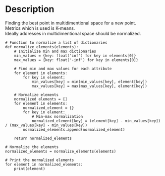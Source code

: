 # Description

Finding the best point in multidimentional space for a new point. <br>
Metrics which is used is K-means. <br>
Ideally addresses in multidimentional space should be normalized. <br>

```
# Function to normalize a list of dictionaries
def normalize_elements(elements):
    # Initialize min and max dictionaries
    min_values = {key: float('inf') for key in elements[0]}
    max_values = {key: float('-inf') for key in elements[0]}
    
    # Find min and max values for each attribute
    for element in elements:
        for key in element:
            min_values[key] = min(min_values[key], element[key])
            max_values[key] = max(max_values[key], element[key])
    
    # Normalize elements
    normalized_elements = []
    for element in elements:
        normalized_element = {}
        for key in element:
            # Min-max normalization
            normalized_element[key] = (element[key] - min_values[key]) / (max_values[key] - min_values[key])
        normalized_elements.append(normalized_element)
    
    return normalized_elements

# Normalize the elements
normalized_elements = normalize_elements(elements)

# Print the normalized elements
for element in normalized_elements:
    print(element)
```
